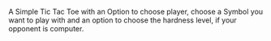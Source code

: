 A Simple Tic Tac Toe with an Option to choose player, choose a Symbol you want to play with and an option to choose the hardness level, if your opponent is computer.
